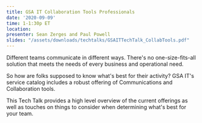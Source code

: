 ```yaml
---
title: GSA IT Collaboration Tools Professionals
date: '2020-09-09'
time: 1-1:30p ET
location:
presenter: Sean Zerges and Paul Powell
slides: "/assets/downloads/techtalks/GSAITTechTalk_CollabTools.pdf"
---
```


Different teams communicate in different ways.  There's no one-size-fits-all solution that meets the needs of every business and operational need.

So how are folks supposed to know what's best for their activity?  GSA IT's service catalog includes a robust offering of Communications and Collaboration tools.

This Tech Talk provides a high level overview of the current offerings as well as touches on things to consider when determining what's best for your team.
